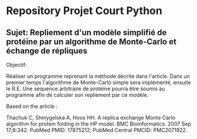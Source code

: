# Repository Projet Court Python  
## Sujet: Repliement d'un modèle simplifié de protéine par un algorithme de Monte-Carlo et échange de répliques  



Objectif:

Réaliser un programme reprenant la méthode décrite dans l'article.
Dans un premier temps l'algorithme de Monte-Carlo simple sera implémenté,
ensuite le R.E. Une séquence arbitraire de protéine pourra être soumis au
programme afin de calculer son repliement par ce modèle.

Based on the article :

Thachuk C, Shmygelska A, Hoos HH. A replica exchange Monte Carlo
algorithm for protein folding in the HP model. BMC Bioinformatics. 2007 Sep
17;8:342. PubMed PMID: 17875212; PubMed Central PMCID: PMC2071922.
